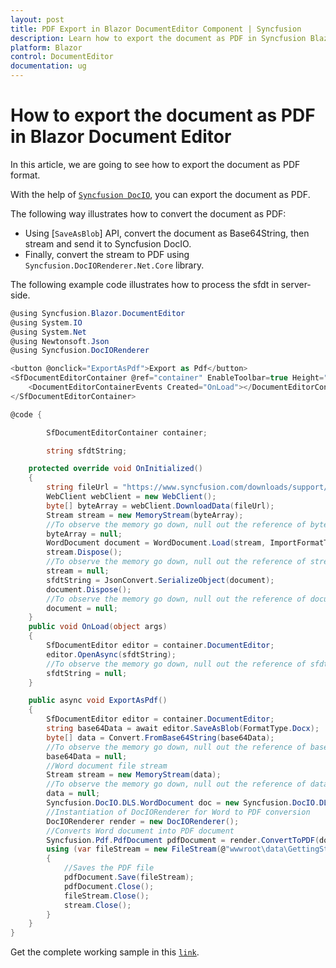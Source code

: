 ```yaml
---
layout: post
title: PDF Export in Blazor DocumentEditor Component | Syncfusion
description: Learn how to export the document as PDF in Syncfusion Blazor DocumentEditor component and much more.
platform: Blazor
control: DocumentEditor
documentation: ug
---
```


# How to export the document as PDF in Blazor Document Editor

In this article, we are going to see how to export the document as PDF format.

With the help of [`Syncfusion DocIO`](https://help.syncfusion.com/file-formats/docio/word-to-pdf), you can export the document as PDF.

The following way illustrates how to convert the document as PDF:

* Using [`SaveAsBlob`] API, convert the document as Base64String, then stream and send it to Syncfusion DocIO.
* Finally, convert the stream to PDF using `Syncfusion.DocIORenderer.Net.Core` library.

The following example code illustrates how to process the sfdt in server-side.

```c#
@using Syncfusion.Blazor.DocumentEditor
@using System.IO
@using System.Net
@using Newtonsoft.Json
@using Syncfusion.DocIORenderer 

<button @onclick="ExportAsPdf">Export as Pdf</button>
<SfDocumentEditorContainer @ref="container" EnableToolbar=true Height="590px">
    <DocumentEditorContainerEvents Created="OnLoad"></DocumentEditorContainerEvents>
</SfDocumentEditorContainer>

@code {

        SfDocumentEditorContainer container;

        string sfdtString;

    protected override void OnInitialized()
    {
        string fileUrl = "https://www.syncfusion.com/downloads/support/directtrac/general/doc/Getting_Started1018066633.docx";
        WebClient webClient = new WebClient();
        byte[] byteArray = webClient.DownloadData(fileUrl);
        Stream stream = new MemoryStream(byteArray);
        //To observe the memory go down, null out the reference of byteArray variable.
        byteArray = null;
        WordDocument document = WordDocument.Load(stream, ImportFormatType.Docx);
        stream.Dispose();
        //To observe the memory go down, null out the reference of stream variable.
        stream = null;
        sfdtString = JsonConvert.SerializeObject(document);
        document.Dispose();
        //To observe the memory go down, null out the reference of document variable.
        document = null;
    }
    public void OnLoad(object args)
    {
        SfDocumentEditor editor = container.DocumentEditor;
        editor.OpenAsync(sfdtString);
        //To observe the memory go down, null out the reference of sfdtString variable.
        sfdtString = null;
    }

    public async void ExportAsPdf()
    {
        SfDocumentEditor editor = container.DocumentEditor;
        string base64Data = await editor.SaveAsBlob(FormatType.Docx);
        byte[] data = Convert.FromBase64String(base64Data);
        //To observe the memory go down, null out the reference of base64Data variable.
        base64Data = null;
        //Word document file stream
        Stream stream = new MemoryStream(data);
        //To observe the memory go down, null out the reference of data variable.
        data = null;
        Syncfusion.DocIO.DLS.WordDocument doc = new Syncfusion.DocIO.DLS.WordDocument(stream, Syncfusion.DocIO.FormatType.Docx);
        //Instantiation of DocIORenderer for Word to PDF conversion
        DocIORenderer render = new DocIORenderer();
        //Converts Word document into PDF document
        Syncfusion.Pdf.PdfDocument pdfDocument = render.ConvertToPDF(doc);
        using (var fileStream = new FileStream(@"wwwroot\data\GettingStarted.pdf", FileMode.OpenOrCreate, FileAccess.ReadWrite))
        {
            //Saves the PDF file
            pdfDocument.Save(fileStream);
            pdfDocument.Close();
            fileStream.Close();
            stream.Close();
        }
    }
}
```

Get the complete working sample in this [`link`](https://github.com/SyncfusionExamples/Export-document-as-PDF-in-Document-Editor/Blazor).